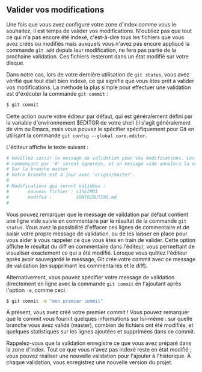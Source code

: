 ## Valider vos modifications

Une fois que vous avez configuré votre zone d'index comme vous le souhaitez, il est temps de valider vos modifications. N'oubliez pas que tout ce qui n'a pas encore été indexé, c'est-à-dire tous les fichiers que vous avez créés ou modifiés mais auxquels vous n'avez pas encore appliqué la commande ```git add``` depuis leur modification, ne fera pas partie de la prochaine validation. Ces fichiers resteront dans un état modifié sur votre disque.

Dans notre cas, lors de votre dernière utilisation de ```git status```, vous avez vérifié que tout était bien indexé, ce qui signifie que vous êtes prêt à valider vos modifications. La méthode la plus simple pour effectuer une validation est d'exécuter la commande ```git commit``` :

```bash
$ git commit
```

Cette action ouvre votre éditeur par défaut, qui est généralement défini par la variable d'environnement $EDITOR de votre shell (il s'agit généralement de vim ou Emacs, mais vous pouvez le spécifier spécifiquement pour Git en utilisant la commande ```git config --global core.editor```.

L'éditeur affiche le texte suivant :

```bash
# Veuillez saisir le message de validation pour vos modifications. Les lignes
# commençant par '#' seront ignorées, et un message vide annulera la validation.
# Sur la branche master
# Votre branche est à jour avec 'origin/master'.
#
# Modifications qui seront validées :
#       nouveau fichier : LISEZMOI
#       modifié :         CONTRIBUTING.md
#
```

Vous pouvez remarquer que le message de validation par défaut contient une ligne vide suivie en commentaire par le résultat de la commande ```git status```. Vous avez la possibilité d'effacer ces lignes de commentaire et de saisir votre propre message de validation, ou de les laisser en place pour vous aider à vous rappeler ce que vous êtes en train de valider. Cette option affiche le résultat du diff en commentaire dans l'éditeur, vous permettant de visualiser exactement ce qui a été modifié. Lorsque vous quittez l'éditeur après avoir sauvegardé le message, Git crée votre commit avec ce message de validation (en supprimant les commentaires et le diff).

Alternativement, vous pouvez spécifier votre message de validation directement en ligne avec la commande ```git commit``` en l'ajoutant après l'option ```-m```, comme ceci :

```bash
$ git commit -m "mon premier commit"
```

À présent, vous avez créé votre premier commit ! Vous pouvez remarquer que le commit vous fournit quelques informations sur lui-même : sur quelle branche vous avez validé (master), combien de fichiers ont été modifiés, et quelques statistiques sur les lignes ajoutées et supprimées dans ce commit.

Rappelez-vous que la validation enregistre ce que vous avez préparé dans la zone d'index. Tout ce que vous n'avez pas indexé reste en état modifié ; vous pouvez réaliser une nouvelle validation pour l'ajouter à l'historique. À chaque validation, vous enregistrez une nouvelle version du projet.
